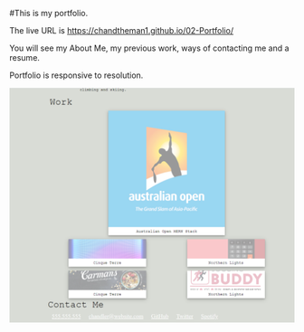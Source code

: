 #This is my portfolio.

The live URL is https://chandtheman1.github.io/02-Portfolio/

You will see my About Me, my previous work, ways of contacting me and a resume.

Portfolio is responsive to resolution.

![homepage](./assets/images/homepicture.png)


